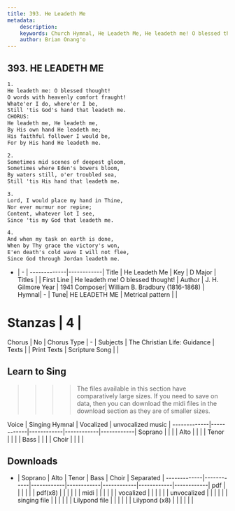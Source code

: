 ```yaml
---
title: 393. He Leadeth Me
metadata:
    description: 
    keywords: Church Hymnal, He Leadeth Me, He leadeth me! O blessed thought!, 
    author: Brian Onang'o
---
```



## 393. HE LEADETH ME

```txt
1.
He leadeth me: O blessed thought! 
O words with heavenly comfort fraught! 
Whate'er I do, where'er I be,
Still 'tis God's hand that leadeth me.
CHORUS:
He leadeth me, He leadeth me, 
By His own hand He leadeth me; 
His faithful follower I would be, 
For by His hand He leadeth me.

2.
Sometimes mid scenes of deepest gloom, 
Sometimes where Eden's bowers bloom,
By waters still, o'er troubled sea,
Still 'tis His hand that leadeth me.

3.
Lord, I would place my hand in Thine, 
Nor ever murmur nor repine; 
Content, whatever lot I see, 
Since 'tis my God that leadeth me.

4.
And when my task on earth is done, 
When by Thy grace the victory's won,
E'en death's cold wave I will not flee,
Since God through Jordan leadeth me. 
```

- |   -  |
-------------|------------|
Title | He Leadeth Me |
Key | D Major |
Titles |  |
First Line | He leadeth me! O blessed thought! |
Author | J. H. Gilmore
Year | 1941
Composer| William B. Bradbury (1816-1868) |
Hymnal|  - |
Tune| HE LEADETH ME |
Metrical pattern | |
# Stanzas | 4 |
Chorus | No |
Chorus Type | - |
Subjects | The Christian Life: Guidance |
Texts |  |
Print Texts | 
Scripture Song |  |
  
## Learn to Sing

>>>> The files available in this section have comparatively large sizes. If you need to save on data, then you can download the midi files in the download section as they are of smaller sizes.

Voice |  Singing Hymnal | Vocalized | unvocalized music |
-------------|------------|------------|------------|------------|
Soprano | | | |
Alto | | | |
Tenor | | | |
Bass | | | |
Choir | | | |

## Downloads

- |  Soprano | Alto | Tenor | Bass | Choir | Separated |
-------------|------------|------------|------------|------------|------------|------------|
pdf | | | | | |
pdf(x8) | | | | | |
midi | | | | | |
vocalized | | | | | |
unvocalized | | | | | |
singing file | | | | | |
Lilypond file | | | | | |
Lilypond (x8) | | | | | |
  